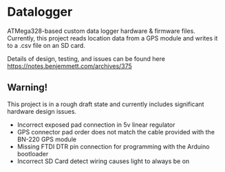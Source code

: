 # Datalogger
ATMega328-based custom data logger hardware &amp; firmware files. Currently, this project reads location data from a GPS module and writes it to a .csv file on an SD card.

Details of design, testing, and issues can be found here https://notes.benjemmett.com/archives/375

## Warning!
This project is in a rough draft state and currently includes significant hardware design issues.

- Incorrect exposed pad connection in 5v linear regulator
- GPS connector pad order does not match the cable provided with the BN-220 GPS module
- Missing FTDI DTR pin connection for programming with the Arduino bootloader
- Incorrect SD Card detect wiring causes light to always be on

